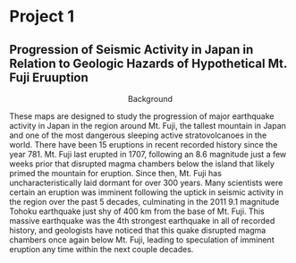# Project 1

## Progression of Seismic Activity in Japan in Relation to Geologic Hazards of Hypothetical Mt. Fuji Eruuption

<p style="text-align: center;"> Background <p/>
These maps are designed to study the progression of major earthquake activity in Japan in the region around Mt. Fuji, the tallest mountain in Japan and one of the most dangerous sleeping active stratovolcanoes in the world. There have been 15 eruptions in recent recorded history since the year 781. Mt. Fuji last erupted in 1707, following an 8.6 magnitude just a few weeks prior that disrupted magma chambers below the island that likely primed the mountain for eruption. Since then, Mt. Fuji has uncharacteristically laid dormant for over 300 years. Many scientists were certain an eruption was imminent following the uptick in seismic activity in the region over the past 5 decades, culminating in the 2011 9.1 magnitude Tohoku earthquake just shy of 400 km from the base of Mt. Fuji. This massive earthquake was the 4th strongest earthquake in all of recorded history, and geologists have noticed that this quake disrupted magma chambers once again below Mt. Fuji, leading to speculation of imminent eruption any time within the next couple decades. 

